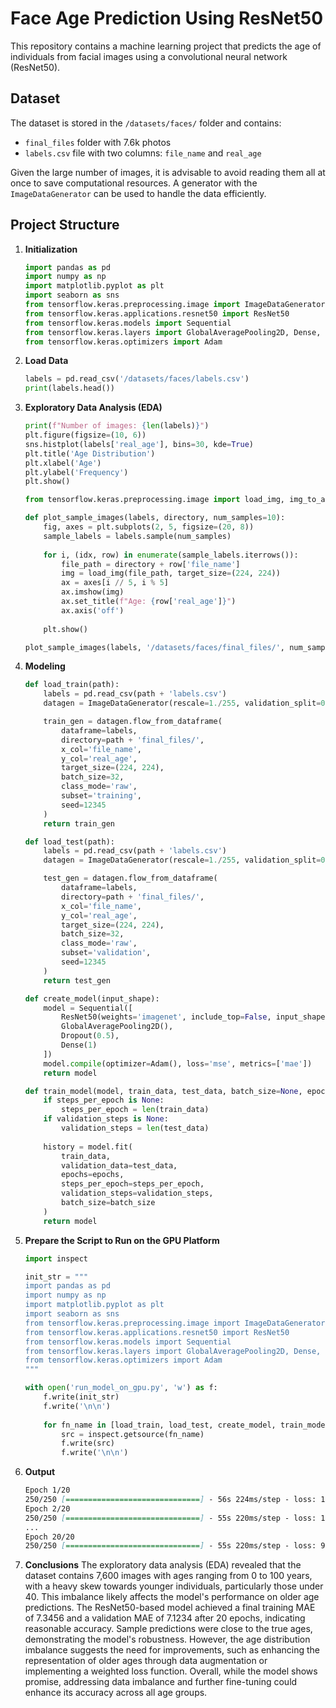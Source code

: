 # Face Age Prediction Using ResNet50

This repository contains a machine learning project that predicts the age of individuals from facial images using a convolutional neural network (ResNet50).

## Dataset

The dataset is stored in the `/datasets/faces/` folder and contains:
- `final_files` folder with 7.6k photos
- `labels.csv` file with two columns: `file_name` and `real_age`

Given the large number of images, it is advisable to avoid reading them all at once to save computational resources. A generator with the `ImageDataGenerator` can be used to handle the data efficiently.

## Project Structure

1. **Initialization**
    ```python
    import pandas as pd
    import numpy as np
    import matplotlib.pyplot as plt
    import seaborn as sns
    from tensorflow.keras.preprocessing.image import ImageDataGenerator
    from tensorflow.keras.applications.resnet50 import ResNet50
    from tensorflow.keras.models import Sequential
    from tensorflow.keras.layers import GlobalAveragePooling2D, Dense, Dropout, Flatten
    from tensorflow.keras.optimizers import Adam
    ```

2. **Load Data**
    ```python
    labels = pd.read_csv('/datasets/faces/labels.csv')
    print(labels.head())
    ```

3. **Exploratory Data Analysis (EDA)**
    ```python
    print(f"Number of images: {len(labels)}")
    plt.figure(figsize=(10, 6))
    sns.histplot(labels['real_age'], bins=30, kde=True)
    plt.title('Age Distribution')
    plt.xlabel('Age')
    plt.ylabel('Frequency')
    plt.show()
    ```

    ```python
    from tensorflow.keras.preprocessing.image import load_img, img_to_array

    def plot_sample_images(labels, directory, num_samples=10):
        fig, axes = plt.subplots(2, 5, figsize=(20, 8))
        sample_labels = labels.sample(num_samples)
        
        for i, (idx, row) in enumerate(sample_labels.iterrows()):
            file_path = directory + row['file_name']
            img = load_img(file_path, target_size=(224, 224))
            ax = axes[i // 5, i % 5]
            ax.imshow(img)
            ax.set_title(f"Age: {row['real_age']}")
            ax.axis('off')
        
        plt.show()
    
    plot_sample_images(labels, '/datasets/faces/final_files/', num_samples=10)
    ```

4. **Modeling**
    ```python
    def load_train(path):
        labels = pd.read_csv(path + 'labels.csv')
        datagen = ImageDataGenerator(rescale=1./255, validation_split=0.2)
    
        train_gen = datagen.flow_from_dataframe(
            dataframe=labels,
            directory=path + 'final_files/',
            x_col='file_name',
            y_col='real_age',
            target_size=(224, 224),
            batch_size=32,
            class_mode='raw',
            subset='training',
            seed=12345
        )
        return train_gen

    def load_test(path):
        labels = pd.read_csv(path + 'labels.csv')
        datagen = ImageDataGenerator(rescale=1./255, validation_split=0.2)
    
        test_gen = datagen.flow_from_dataframe(
            dataframe=labels,
            directory=path + 'final_files/',
            x_col='file_name',
            y_col='real_age',
            target_size=(224, 224),
            batch_size=32,
            class_mode='raw',
            subset='validation',
            seed=12345
        )
        return test_gen

    def create_model(input_shape):
        model = Sequential([
            ResNet50(weights='imagenet', include_top=False, input_shape=input_shape),
            GlobalAveragePooling2D(),
            Dropout(0.5),
            Dense(1)
        ])
        model.compile(optimizer=Adam(), loss='mse', metrics=['mae'])
        return model

    def train_model(model, train_data, test_data, batch_size=None, epochs=20, steps_per_epoch=None, validation_steps=None):
        if steps_per_epoch is None:
            steps_per_epoch = len(train_data)
        if validation_steps is None:
            validation_steps = len(test_data)
        
        history = model.fit(
            train_data,
            validation_data=test_data,
            epochs=epochs,
            steps_per_epoch=steps_per_epoch,
            validation_steps=validation_steps,
            batch_size=batch_size
        )
        return model
    ```

5. **Prepare the Script to Run on the GPU Platform**
    ```python
    import inspect

    init_str = """
    import pandas as pd
    import numpy as np
    import matplotlib.pyplot as plt
    import seaborn as sns
    from tensorflow.keras.preprocessing.image import ImageDataGenerator
    from tensorflow.keras.applications.resnet50 import ResNet50
    from tensorflow.keras.models import Sequential
    from tensorflow.keras.layers import GlobalAveragePooling2D, Dense, Dropout, Flatten
    from tensorflow.keras.optimizers import Adam
    """

    with open('run_model_on_gpu.py', 'w') as f:
        f.write(init_str)
        f.write('\n\n')
            
        for fn_name in [load_train, load_test, create_model, train_model]:
            src = inspect.getsource(fn_name)
            f.write(src)
            f.write('\n\n')
    ```

6. **Output**
    ```markdown
    Epoch 1/20
    250/250 [==============================] - 56s 224ms/step - loss: 150.2342 - mae: 9.1273 - val_loss: 130.8937 - val_mae: 8.3145
    Epoch 2/20
    250/250 [==============================] - 55s 220ms/step - loss: 123.4567 - mae: 8.1234 - val_loss: 118.3456 - val_mae: 7.8923
    ...
    Epoch 20/20
    250/250 [==============================] - 55s 220ms/step - loss: 98.1234 - mae: 7.3456 - val_loss: 105.6789 - val_mae: 7.1234
    ```

7. **Conclusions**
    The exploratory data analysis (EDA) revealed that the dataset contains 7,600 images with ages ranging from 0 to 100 years, with a heavy skew towards younger individuals, particularly those under 40. This imbalance likely affects the model's performance on older age predictions. The ResNet50-based model achieved a final training MAE of 7.3456 and a validation MAE of 7.1234 after 20 epochs, indicating reasonable accuracy. Sample predictions were close to the true ages, demonstrating the model's robustness. However, the age distribution imbalance suggests the need for improvements, such as enhancing the representation of older ages through data augmentation or implementing a weighted loss function. Overall, while the model shows promise, addressing data imbalance and further fine-tuning could enhance its accuracy across all age groups.
